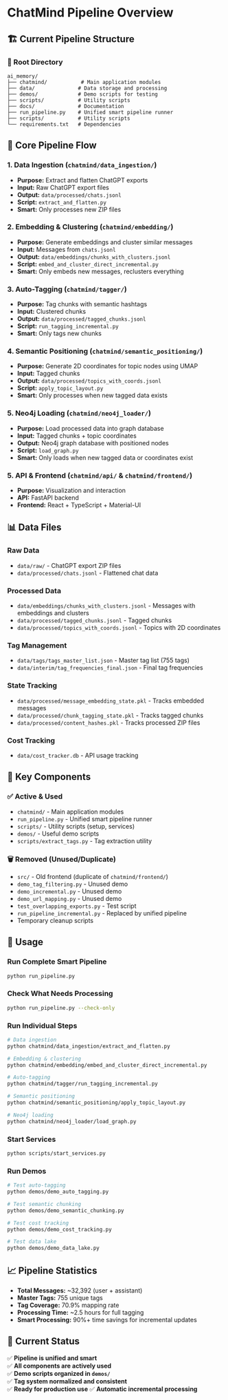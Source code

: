 # ChatMind Pipeline Overview

## 🏗️ **Current Pipeline Structure**

### **📁 Root Directory**
```
ai_memory/
├── chatmind/           # Main application modules
├── data/              # Data storage and processing
├── demos/             # Demo scripts for testing
├── scripts/           # Utility scripts
├── docs/              # Documentation
├── run_pipeline.py    # Unified smart pipeline runner
├── scripts/           # Utility scripts
└── requirements.txt   # Dependencies
```

## 🔄 **Core Pipeline Flow**

### **1. Data Ingestion** (`chatmind/data_ingestion/`)
- **Purpose:** Extract and flatten ChatGPT exports
- **Input:** Raw ChatGPT export files
- **Output:** `data/processed/chats.jsonl`
- **Script:** `extract_and_flatten.py`
- **Smart:** Only processes new ZIP files

### **2. Embedding & Clustering** (`chatmind/embedding/`)
- **Purpose:** Generate embeddings and cluster similar messages
- **Input:** Messages from `chats.jsonl`
- **Output:** `data/embeddings/chunks_with_clusters.jsonl`
- **Script:** `embed_and_cluster_direct_incremental.py`
- **Smart:** Only embeds new messages, reclusters everything

### **3. Auto-Tagging** (`chatmind/tagger/`)
- **Purpose:** Tag chunks with semantic hashtags
- **Input:** Clustered chunks
- **Output:** `data/processed/tagged_chunks.jsonl`
- **Script:** `run_tagging_incremental.py`
- **Smart:** Only tags new chunks

### **4. Semantic Positioning** (`chatmind/semantic_positioning/`)
- **Purpose:** Generate 2D coordinates for topic nodes using UMAP
- **Input:** Tagged chunks
- **Output:** `data/processed/topics_with_coords.jsonl`
- **Script:** `apply_topic_layout.py`
- **Smart:** Only processes when new tagged data exists

### **5. Neo4j Loading** (`chatmind/neo4j_loader/`)
- **Purpose:** Load processed data into graph database
- **Input:** Tagged chunks + topic coordinates
- **Output:** Neo4j graph database with positioned nodes
- **Script:** `load_graph.py`
- **Smart:** Only loads when new tagged data or coordinates exist

### **5. API & Frontend** (`chatmind/api/` & `chatmind/frontend/`)
- **Purpose:** Visualization and interaction
- **API:** FastAPI backend
- **Frontend:** React + TypeScript + Material-UI

## 📊 **Data Files**

### **Raw Data**
- `data/raw/` - ChatGPT export ZIP files
- `data/processed/chats.jsonl` - Flattened chat data

### **Processed Data**
- `data/embeddings/chunks_with_clusters.jsonl` - Messages with embeddings and clusters
- `data/processed/tagged_chunks.jsonl` - Tagged chunks
- `data/processed/topics_with_coords.jsonl` - Topics with 2D coordinates

### **Tag Management**
- `data/tags/tags_master_list.json` - Master tag list (755 tags)
- `data/interim/tag_frequencies_final.json` - Final tag frequencies

### **State Tracking**
- `data/processed/message_embedding_state.pkl` - Tracks embedded messages
- `data/processed/chunk_tagging_state.pkl` - Tracks tagged chunks
- `data/processed/content_hashes.pkl` - Tracks processed ZIP files

### **Cost Tracking**
- `data/cost_tracker.db` - API usage tracking

## 🎯 **Key Components**

### **✅ Active & Used**
- `chatmind/` - Main application modules
- `run_pipeline.py` - Unified smart pipeline runner
- `scripts/` - Utility scripts (setup, services)
- `demos/` - Useful demo scripts
- `scripts/extract_tags.py` - Tag extraction utility

### **🗑️ Removed (Unused/Duplicate)**
- `src/` - Old frontend (duplicate of `chatmind/frontend/`)
- `demo_tag_filtering.py` - Unused demo
- `demo_incremental.py` - Unused demo  
- `demo_url_mapping.py` - Unused demo
- `test_overlapping_exports.py` - Test script
- `run_pipeline_incremental.py` - Replaced by unified pipeline
- Temporary cleanup scripts

## 🚀 **Usage**

### **Run Complete Smart Pipeline**
```bash
python run_pipeline.py
```

### **Check What Needs Processing**
```bash
python run_pipeline.py --check-only
```

### **Run Individual Steps**
```bash
# Data ingestion
python chatmind/data_ingestion/extract_and_flatten.py

# Embedding & clustering
python chatmind/embedding/embed_and_cluster_direct_incremental.py

# Auto-tagging
python chatmind/tagger/run_tagging_incremental.py

# Semantic positioning
python chatmind/semantic_positioning/apply_topic_layout.py

# Neo4j loading
python chatmind/neo4j_loader/load_graph.py
```

### **Start Services**
```bash
python scripts/start_services.py
```

### **Run Demos**
```bash
# Test auto-tagging
python demos/demo_auto_tagging.py

# Test semantic chunking
python demos/demo_semantic_chunking.py

# Test cost tracking
python demos/demo_cost_tracking.py

# Test data lake
python demos/demo_data_lake.py
```

## 📈 **Pipeline Statistics**

- **Total Messages:** ~32,392 (user + assistant)
- **Master Tags:** 755 unique tags
- **Tag Coverage:** 70.9% mapping rate
- **Processing Time:** ~2.5 hours for full tagging
- **Smart Processing:** 90%+ time savings for incremental updates

## 🎯 **Current Status**

✅ **Pipeline is unified and smart**  
✅ **All components are actively used**  
✅ **Demo scripts organized in `demos/`**  
✅ **Tag system normalized and consistent**  
✅ **Ready for production use** 
✅ **Automatic incremental processing** 